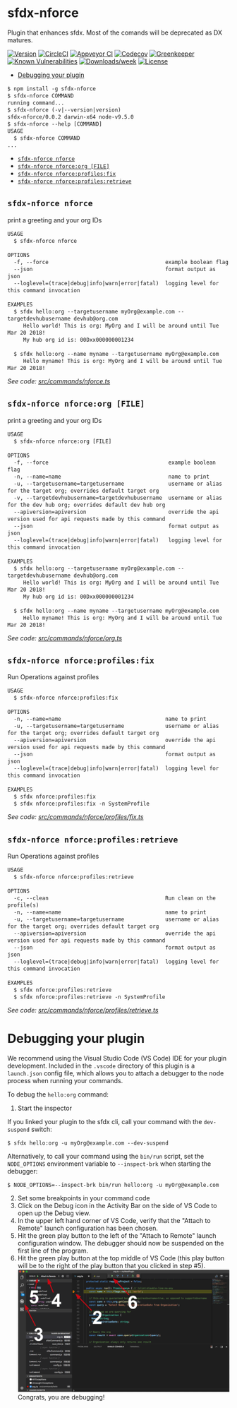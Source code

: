 sfdx-nforce
===========

Plugin that enhances sfdx. Most of the comands will be deprecated as DX matures.

[![Version](https://img.shields.io/npm/v/sfdx-nforce.svg)](https://npmjs.org/package/sfdx-nforce)
[![CircleCI](https://circleci.com/gh/https://github.com/mauricio87/https://github.com/mauricio87/sfdx-nforce/tree/master.svg?style=shield)](https://circleci.com/gh/https://github.com/mauricio87/https://github.com/mauricio87/sfdx-nforce/tree/master)
[![Appveyor CI](https://ci.appveyor.com/api/projects/status/github/https://github.com/mauricio87/https://github.com/mauricio87/sfdx-nforce?branch=master&svg=true)](https://ci.appveyor.com/project/heroku/sfdx-nforce/branch/master)
[![Codecov](https://codecov.io/gh/https://github.com/mauricio87/https://github.com/mauricio87/sfdx-nforce/branch/master/graph/badge.svg)](https://codecov.io/gh/https://github.com/mauricio87/https://github.com/mauricio87/sfdx-nforce)
[![Greenkeeper](https://badges.greenkeeper.io/https://github.com/mauricio87/https://github.com/mauricio87/sfdx-nforce.svg)](https://greenkeeper.io/)
[![Known Vulnerabilities](https://snyk.io/test/github/https://github.com/mauricio87/https://github.com/mauricio87/sfdx-nforce/badge.svg)](https://snyk.io/test/github/https://github.com/mauricio87/https://github.com/mauricio87/sfdx-nforce)
[![Downloads/week](https://img.shields.io/npm/dw/sfdx-nforce.svg)](https://npmjs.org/package/sfdx-nforce)
[![License](https://img.shields.io/npm/l/sfdx-nforce.svg)](https://github.com/https://github.com/mauricio87/https://github.com/mauricio87/sfdx-nforce/blob/master/package.json)

<!-- toc -->
* [Debugging your plugin](#debugging-your-plugin)
<!-- tocstop -->
<!-- install -->
<!-- usage -->
```sh-session
$ npm install -g sfdx-nforce
$ sfdx-nforce COMMAND
running command...
$ sfdx-nforce (-v|--version|version)
sfdx-nforce/0.0.2 darwin-x64 node-v9.5.0
$ sfdx-nforce --help [COMMAND]
USAGE
  $ sfdx-nforce COMMAND
...
```
<!-- usagestop -->
<!-- commands -->
* [`sfdx-nforce nforce`](#sfdx-nforce-nforce)
* [`sfdx-nforce nforce:org [FILE]`](#sfdx-nforce-nforceorg-file)
* [`sfdx-nforce nforce:profiles:fix`](#sfdx-nforce-nforceprofilesfix)
* [`sfdx-nforce nforce:profiles:retrieve`](#sfdx-nforce-nforceprofilesretrieve)

## `sfdx-nforce nforce`

print a greeting and your org IDs

```
USAGE
  $ sfdx-nforce nforce

OPTIONS
  -f, --force                                     example boolean flag
  --json                                          format output as json
  --loglevel=(trace|debug|info|warn|error|fatal)  logging level for this command invocation

EXAMPLES
  $ sfdx hello:org --targetusername myOrg@example.com --targetdevhubusername devhub@org.com
     Hello world! This is org: MyOrg and I will be around until Tue Mar 20 2018!
     My hub org id is: 00Dxx000000001234
  
  $ sfdx hello:org --name myname --targetusername myOrg@example.com
     Hello myname! This is org: MyOrg and I will be around until Tue Mar 20 2018!
```

_See code: [src/commands/nforce.ts](https://github.com/mauricio87/https://github.com/mauricio87/sfdx-nforce/blob/v0.0.2/src/commands/nforce.ts)_

## `sfdx-nforce nforce:org [FILE]`

print a greeting and your org IDs

```
USAGE
  $ sfdx-nforce nforce:org [FILE]

OPTIONS
  -f, --force                                      example boolean flag
  -n, --name=name                                  name to print
  -u, --targetusername=targetusername              username or alias for the target org; overrides default target org
  -v, --targetdevhubusername=targetdevhubusername  username or alias for the dev hub org; overrides default dev hub org
  --apiversion=apiversion                          override the api version used for api requests made by this command
  --json                                           format output as json
  --loglevel=(trace|debug|info|warn|error|fatal)   logging level for this command invocation

EXAMPLES
  $ sfdx hello:org --targetusername myOrg@example.com --targetdevhubusername devhub@org.com
     Hello world! This is org: MyOrg and I will be around until Tue Mar 20 2018!
     My hub org id is: 00Dxx000000001234
  
  $ sfdx hello:org --name myname --targetusername myOrg@example.com
     Hello myname! This is org: MyOrg and I will be around until Tue Mar 20 2018!
```

_See code: [src/commands/nforce/org.ts](https://github.com/mauricio87/https://github.com/mauricio87/sfdx-nforce/blob/v0.0.2/src/commands/nforce/org.ts)_

## `sfdx-nforce nforce:profiles:fix`

Run Operations against profiles

```
USAGE
  $ sfdx-nforce nforce:profiles:fix

OPTIONS
  -n, --name=name                                 name to print
  -u, --targetusername=targetusername             username or alias for the target org; overrides default target org
  --apiversion=apiversion                         override the api version used for api requests made by this command
  --json                                          format output as json
  --loglevel=(trace|debug|info|warn|error|fatal)  logging level for this command invocation

EXAMPLES
  $ sfdx nforce:profiles:fix
  $ sfdx nforce:profiles:fix -n SystemProfile
```

_See code: [src/commands/nforce/profiles/fix.ts](https://github.com/mauricio87/https://github.com/mauricio87/sfdx-nforce/blob/v0.0.2/src/commands/nforce/profiles/fix.ts)_

## `sfdx-nforce nforce:profiles:retrieve`

Run Operations against profiles

```
USAGE
  $ sfdx-nforce nforce:profiles:retrieve

OPTIONS
  -c, --clean                                     Run clean on the profile(s)
  -n, --name=name                                 name to print
  -u, --targetusername=targetusername             username or alias for the target org; overrides default target org
  --apiversion=apiversion                         override the api version used for api requests made by this command
  --json                                          format output as json
  --loglevel=(trace|debug|info|warn|error|fatal)  logging level for this command invocation

EXAMPLES
  $ sfdx nforce:profiles:retrieve
  $ sfdx nforce:profiles:retrieve -n SystemProfile
```

_See code: [src/commands/nforce/profiles/retrieve.ts](https://github.com/mauricio87/https://github.com/mauricio87/sfdx-nforce/blob/v0.0.2/src/commands/nforce/profiles/retrieve.ts)_
<!-- commandsstop -->
<!-- debugging-your-plugin -->
# Debugging your plugin
We recommend using the Visual Studio Code (VS Code) IDE for your plugin development. Included in the `.vscode` directory of this plugin is a `launch.json` config file, which allows you to attach a debugger to the node process when running your commands.

To debug the `hello:org` command: 
1. Start the inspector
  
If you linked your plugin to the sfdx cli, call your command with the `dev-suspend` switch: 
```sh-session
$ sfdx hello:org -u myOrg@example.com --dev-suspend
```
  
Alternatively, to call your command using the `bin/run` script, set the `NODE_OPTIONS` environment variable to `--inspect-brk` when starting the debugger:
```sh-session
$ NODE_OPTIONS=--inspect-brk bin/run hello:org -u myOrg@example.com
```

2. Set some breakpoints in your command code
3. Click on the Debug icon in the Activity Bar on the side of VS Code to open up the Debug view.
4. In the upper left hand corner of VS Code, verify that the "Attach to Remote" launch configuration has been chosen.
5. Hit the green play button to the left of the "Attach to Remote" launch configuration window. The debugger should now be suspended on the first line of the program. 
6. Hit the green play button at the top middle of VS Code (this play button will be to the right of the play button that you clicked in step #5).
<br><img src=".images/vscodeScreenshot.png" width="480" height="278"><br>
Congrats, you are debugging!
